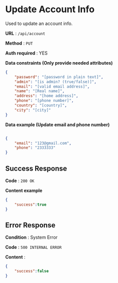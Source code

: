 # Update Account Info

Used to update an account info.

**URL** : `/api/account`

**Method** : `PUT`

**Auth required** : YES

**Data constraints (Only provide needed attributes)**

```json
{
    "password": "[password in plain text]",
    "admin": "[is admin? (true/false)]",
    "email": "[valid email address]",
    "name": "[Real name]",
    "address": "[home address]",
    "phone": "[phone number]",
    "country": "[country]",
    "city": "[city]"
}
```

**Data example (Update email and phone number)**

```json

{
    "email": "123@gmail.com",
    "phone": "2333333"
}
```

## Success Response

**Code** : `200 OK`

**Content example**

```json
{
    "success":true
}
```

## Error Response

**Condition** : System Error

**Code** : `500 INTERNAL ERROR`

**Content** :

```json
{
    "success":false
}
```